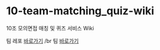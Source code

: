 # 10-team-matching_quiz-wiki
10조 모의면접 매칭 및 퀴즈 서비스 Wiki

팀 레포 [바로가기](https://github.com/orgs/100-hours-a-week/teams/10-1/repositories) /br
팀 [바로가기](https://github.com/orgs/100-hours-a-week/teams)

